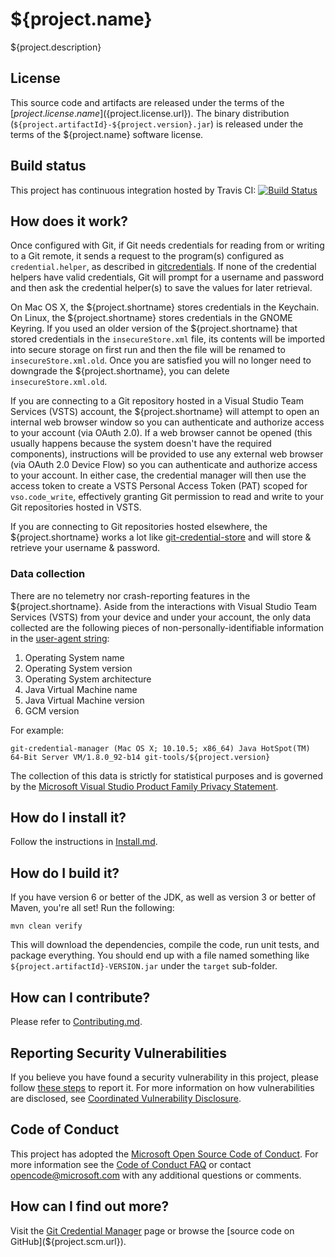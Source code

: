 ${project.name}
========================================
${project.description}


License
-------
This source code and artifacts are released under the terms of the [${project.license.name}](${project.license.url}). 
The binary distribution (`${project.artifactId}-${project.version}.jar`) is released under the terms of the ${project.name} software license.


Build status
------------
This project has continuous integration hosted by Travis CI:
[![Build Status](https://travis-ci.org/Microsoft/Git-Credential-Manager-for-Mac-and-Linux.svg?branch=master)](https://travis-ci.org/Microsoft/Git-Credential-Manager-for-Mac-and-Linux)


How does it work?
-----------------
Once configured with Git, if Git needs credentials for reading from or writing to a Git remote, it sends a request to the program(s) configured as `credential.helper`, as described in [gitcredentials](https://git-scm.com/docs/gitcredentials.html).  If none of the credential helpers have valid credentials, Git will prompt for a username and password and then ask the credential helper(s) to save the values for later retrieval.

On Mac OS X, the ${project.shortname} stores credentials in the Keychain.  On Linux, the ${project.shortname} stores credentials in the GNOME Keyring.  If you used an older version of the ${project.shortname} that stored credentials in the `insecureStore.xml` file, its contents will be imported into secure storage on first run and then the file will be renamed to `insecureStore.xml.old`.  Once you are satisfied you will no longer need to downgrade the ${project.shortname}, you can delete `insecureStore.xml.old`.

If you are connecting to a Git repository hosted in a Visual Studio Team Services (VSTS) account, the ${project.shortname} will attempt to open an internal web browser window so you can authenticate and authorize access to your account (via OAuth 2.0).  If a web browser cannot be opened (this usually happens because the system doesn't have the required components), instructions will be provided to use any external web browser (via OAuth 2.0 Device Flow) so you can authenticate and authorize access to your account.  In either case, the credential manager will then use the access token to create a VSTS Personal Access Token (PAT) scoped for `vso.code_write`, effectively granting Git permission to read and write to your Git repositories hosted in VSTS.

If you are connecting to Git repositories hosted elsewhere, the ${project.shortname} works a lot like [git-credential-store](https://git-scm.com/docs/git-credential-store) and will store & retrieve your username & password.

### Data collection
There are no telemetry nor crash-reporting features in the ${project.shortname}.  Aside from the interactions with Visual Studio Team Services (VSTS) from your device and under your account, the only data collected are the following pieces of non-personally-identifiable information in the [user-agent string](https://github.com/Microsoft/Git-Credential-Manager-for-Mac-and-Linux/blob/master/src/main/java/com/microsoft/alm/authentication/Global.java):

1. Operating System name
2. Operating System version
3. Operating System architecture
4. Java Virtual Machine name
5. Java Virtual Machine version
6. GCM version

For example:

`git-credential-manager (Mac OS X; 10.10.5; x86_64) Java HotSpot(TM) 64-Bit Server VM/1.8.0_92-b14 git-tools/${project.version}`

The collection of this data is strictly for statistical purposes and is governed by the [Microsoft Visual Studio Product Family Privacy Statement](https://go.microsoft.com/fwlink/?LinkId=528096&clcid=0x409).

How do I install it?
--------------------
Follow the instructions in [Install.md](Install.md).


How do I build it?
------------------
If you have version 6 or better of the JDK, as well as version 3 or better of Maven, you're all set!  Run the following:

    mvn clean verify

This will download the dependencies, compile the code, run unit tests, and package everything.  You should end up with a file named something like `${project.artifactId}-VERSION.jar` under the `target` sub-folder.


How can I contribute?
---------------------
Please refer to [Contributing.md](Contributing.md).


Reporting Security Vulnerabilities
----------------------------------
If you believe you have found a security vulnerability in this project, please follow [these steps](https://technet.microsoft.com/en-us/security/ff852094.aspx) to report it. For more information on how vulnerabilities are disclosed, see [Coordinated Vulnerability Disclosure](https://technet.microsoft.com/en-us/security/dn467923).


Code of Conduct
---------------
This project has adopted the [Microsoft Open Source Code of Conduct](https://opensource.microsoft.com/codeofconduct/). For more information see the [Code of Conduct FAQ](https://opensource.microsoft.com/codeofconduct/faq/) or contact [opencode@microsoft.com](mailto:opencode@microsoft.com) with any additional questions or comments.


How can I find out more?
------------------------
Visit the [Git Credential Manager](${project.url}) page or browse the [source code on GitHub](${project.scm.url}).

